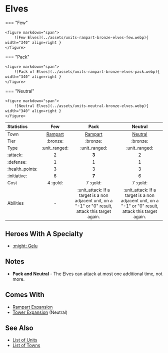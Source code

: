 # Elves

=== "Few"

    <figure markdown="span">
        ![Few Elves](../assets/units-rampart-bronze-elves-few.webp){ width="340" align=right }
    </figure>

=== "Pack"

    <figure markdown="span">
        ![Pack of Elves](../assets/units-rampart-bronze-elves-pack.webp){ width="340" align=right }
    </figure>

=== "Neutral"

    <figure markdown="span">
        ![Neutral Elves](../assets/units-neutral-bronze-elves.webp){ width="340" align=right }
    </figure>


| Statistics | Few | Pack | Neutral |
| :--- | :---: | :---: | :---: |
| Town | [Rampart](../towns/rampart.md) | [Rampart](../towns/rampart.md) | [Neutral](../towns/neutral.md) |
| Tier | :bronze: | :bronze: | :bronze: |
| Type | :unit_ranged: | :unit_ranged: | :unit_ranged: |
| :attack: | 2 | **3** | 2 |
| :defense: | 1 | 1 | 1 |
| :health_points: | 3 | 3 | 3 |
| :initiative: | 6 | **7** | 6 |
| Cost | 4 :gold: | 7 :gold: | 7 :gold: |
| Abilities | - | :unit_attack: If a target is a non adjacent unit, on a "-1" or "0" result, attack this target again. | :unit_attack: If a target is a non adjacent unit, on a "-1" or "0" result, attack this target again. |


## Heroes With A Specialty

- [:might: Gelu](../heroes/gelu.md#specialty)


## Notes

- **Pack and Neutral** - The Elves can attack at most one additional time, not more.


## Comes With

- [Rampart Expansion](../content/rampart_expansion.md)
- [Tower Expansion](../content/tower_expansion.md) (Neutral)


## See Also

- [List of Units](index.md)
- [List of Towns](../towns/index.md)